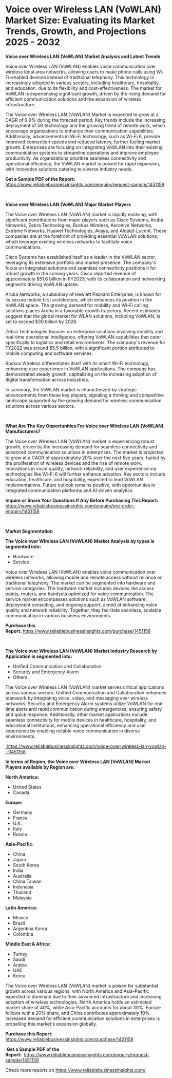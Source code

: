 <p><h1>Voice over Wireless LAN (VoWLAN) Market Size: Evaluating its Market Trends, Growth, and Projections 2025 - 2032</h1></p><p><strong>Voice over Wireless LAN (VoWLAN) Market Analysis and Latest Trends</strong></p>
<p><p>Voice over Wireless LAN (VoWLAN) enables voice communication over wireless local area networks, allowing users to make phone calls using Wi-Fi-enabled devices instead of traditional telephony. This technology is increasingly adopted in various sectors, including healthcare, hospitality, and education, due to its flexibility and cost-effectiveness. The market for VoWLAN is experiencing significant growth, driven by the rising demand for efficient communication solutions and the expansion of wireless infrastructure.</p><p>The Voice over Wireless LAN (VoWLAN) Market is expected to grow at a CAGR of 9.9% during the forecast period. Key trends include the increasing deployment of 5G technology and the growing trend of remote work, which encourage organizations to enhance their communication capabilities. Additionally, advancements in Wi-Fi technology, such as Wi-Fi 6, provide improved connection speeds and reduced latency, further fueling market growth. Enterprises are focusing on integrating VoWLAN into their existing communication systems to streamline operations and improve employee productivity. As organizations prioritize seamless connectivity and operational efficiency, the VoWLAN market is poised for rapid expansion, with innovative solutions catering to diverse industry needs.</p></p>
<p><strong>Get a Sample PDF of the Report:&nbsp;</strong> <a href="https://www.reliablebusinessinsights.com/enquiry/request-sample/1451158?utm_campaign=2279&utm_medium=2&utm_source=Github&utm_content=ia&utm_term=11032025&utm_id=voice-over-wireless-lan-vowlan">https://www.reliablebusinessinsights.com/enquiry/request-sample/1451158</a></p>
<p>&nbsp;</p>
<p><strong>Voice over Wireless LAN (VoWLAN) Major Market Players</strong></p>
<p><p>The Voice over Wireless LAN (VoWLAN) market is rapidly evolving, with significant contributions from major players such as Cisco Systems, Aruba Networks, Zebra Technologies, Ruckus Wireless, Aerohive Networks, Extreme Networks, Huawei Technologies, Avaya, and Alcatel-Lucent. These companies are at the forefront of providing essential VoWLAN solutions, which leverage existing wireless networks to facilitate voice communications.</p><p>Cisco Systems has established itself as a leader in the VoWLAN sector, leveraging its extensive portfolio and market presence. The company's focus on integrated solutions and seamless connectivity positions it for robust growth in the coming years. Cisco reported revenue of approximately $51.6 billion in FY2023, with its collaboration and networking segments driving VoWLAN uptake.</p><p>Aruba Networks, a subsidiary of Hewlett Packard Enterprise, is known for its secure mobile first architecture, which enhances its position in the VoWLAN space. The growing demand for mobility and Wi-Fi calling solutions places Aruba in a favorable growth trajectory. Recent estimates suggest that the global market for WLAN solutions, including VoWLAN, is set to exceed $30 billion by 2026.</p><p>Zebra Technologies focuses on enterprise solutions involving mobility and real-time operational intelligence, offering VoWLAN capabilities that cater specifically to logistics and retail environments. The company's revenue for FY2022 was around $5.5 billion, with a significant portion attributed to mobile computing and software services.</p><p>Ruckus Wireless differentiates itself with its smart Wi-Fi technology, enhancing user experience in VoWLAN applications. The company has demonstrated steady growth, capitalizing on the increasing adoption of digital transformation across industries.</p><p>In summary, the VoWLAN market is characterized by strategic advancements from these key players, signaling a thriving and competitive landscape supported by the growing demand for wireless communication solutions across various sectors.</p></p>
<p>&nbsp;</p>
<p><strong>What Are The Key Opportunities For Voice over Wireless LAN (VoWLAN) Manufacturers?</strong></p>
<p><p>The Voice over Wireless LAN (VoWLAN) market is experiencing robust growth, driven by the increasing demand for seamless connectivity and advanced communication solutions in enterprises. The market is projected to grow at a CAGR of approximately 20% over the next five years, fueled by the proliferation of wireless devices and the rise of remote work. Innovations in voice quality, network reliability, and user experience via technologies like Wi-Fi 6 will further enhance adoption. Key sectors include education, healthcare, and hospitality, expected to lead VoWLAN implementations. Future outlook remains positive, with opportunities in integrated communication platforms and AI-driven analytics.</p></p>
<p><strong>Inquire or Share Your Questions If Any Before Purchasing This Report:</strong> <a href="https://www.reliablebusinessinsights.com/enquiry/pre-order-enquiry/1451158?utm_campaign=2279&utm_medium=2&utm_source=Github&utm_content=ia&utm_term=11032025&utm_id=voice-over-wireless-lan-vowlan">https://www.reliablebusinessinsights.com/enquiry/pre-order-enquiry/1451158</a></p>
<p>&nbsp;</p>
<p><strong>Market Segmentation</strong></p>
<p><strong>The Voice over Wireless LAN (VoWLAN) Market Analysis by types is segmented into:</strong></p>
<p><ul><li>Hardware</li><li>Service</li></ul></p>
<p><p>Voice over Wireless LAN (VoWLAN) enables voice communication over wireless networks, allowing mobile and remote access without reliance on traditional telephony. The market can be segmented into hardware and service categories. The hardware market includes devices like access points, routers, and handsets optimized for voice communication. The service market encompasses solutions such as VoWLAN software, deployment consulting, and ongoing support, aimed at enhancing voice quality and network reliability. Together, they facilitate seamless, scalable communication in various business environments.</p></p>
<p><strong>Purchase this Report:&nbsp;</strong><a href="https://www.reliablebusinessinsights.com/purchase/1451158?utm_campaign=2279&utm_medium=2&utm_source=Github&utm_content=ia&utm_term=11032025&utm_id=voice-over-wireless-lan-vowlan">https://www.reliablebusinessinsights.com/purchase/1451158</a></p>
<p>&nbsp;</p>
<p><strong>The Voice over Wireless LAN (VoWLAN) Market Industry Research by Application is segmented into:</strong></p>
<p><ul><li>Unified Communication and Collaboration</li><li>Security and Emergency Alarm</li><li>Others</li></ul></p>
<p><p>The Voice over Wireless LAN (VoWLAN) market serves critical applications across various sectors. Unified Communication and Collaboration enhances teamwork by integrating voice, video, and messaging over wireless networks. Security and Emergency Alarm systems utilize VoWLAN for real-time alerts and rapid communication during emergencies, ensuring safety and quick response. Additionally, other market applications include seamless connectivity for mobile devices in healthcare, hospitality, and educational institutions, enhancing operational efficiency and user experience by enabling reliable voice communication in diverse environments.</p></p>
<p><a href="https://www.reliablebusinessinsights.com/voice-over-wireless-lan-vowlan--r1451158?utm_campaign=2279&utm_medium=2&utm_source=Github&utm_content=ia&utm_term=11032025&utm_id=voice-over-wireless-lan-vowlan">&nbsp;https://www.reliablebusinessinsights.com/voice-over-wireless-lan-vowlan--r1451158</a></p>
<p><strong>In terms of Region, the Voice over Wireless LAN (VoWLAN) Market Players available by Region are:</strong></p>
<p>
    <p> <strong> North America: </strong>
        <ul>
            <li>United States</li>
            <li>Canada</li>
        </ul>
        </p> 
    <p> <strong> Europe: </strong>
        <ul>
            <li>Germany</li>
            <li>France</li>
            <li>U.K.</li>
            <li>Italy</li>
            <li>Russia</li>
        </ul>
        </p> 
    <p> <strong> Asia-Pacific: </strong>
        <ul>
            <li>China</li>
            <li>Japan</li>
            <li>South Korea</li>
            <li>India</li>
            <li>Australia</li>
            <li>China Taiwan</li>
            <li>Indonesia</li>
            <li>Thailand</li>
            <li>Malaysia</li>
        </ul>
        </p> 
    <p> <strong> Latin America: </strong>
        <ul>
            <li>Mexico</li>
            <li>Brazil</li>
            <li>Argentina Korea</li>
            <li>Colombia</li>
        </ul>
        </p> 
    <p> <strong> Middle East & Africa: </strong>
        <ul>
            <li>Turkey</li>
            <li>Saudi</li>
            <li>Arabia</li>
            <li>UAE</li>
            <li>Korea</li>
        </ul>
    </p>
    </p>
<p><p>The Voice over Wireless LAN (VoWLAN) market is poised for substantial growth across various regions, with North America and Asia-Pacific expected to dominate due to their advanced infrastructure and increasing adoption of wireless technologies. North America holds an estimated market share of 40%, while Asia-Pacific accounts for about 30%. Europe follows with a 20% share, and China contributes approximately 10%. Increased demand for efficient communication solutions in enterprises is propelling this market's expansion globally.</p></p>
<p><strong>Purchase this Report: </strong><a href="https://www.reliablebusinessinsights.com/purchase/1451158?utm_campaign=2279&utm_medium=2&utm_source=Github&utm_content=ia&utm_term=11032025&utm_id=voice-over-wireless-lan-vowlan">https://www.reliablebusinessinsights.com/purchase/1451158</a></p>
<p>&nbsp;<strong>Get a Sample PDF of the Report:&nbsp;&nbsp;</strong><a href="https://www.reliablebusinessinsights.com/enquiry/request-sample/1451158?utm_campaign=2279&utm_medium=2&utm_source=Github&utm_content=ia&utm_term=11032025&utm_id=voice-over-wireless-lan-vowlan">https://www.reliablebusinessinsights.com/enquiry/request-sample/1451158</a></p>
<p><strong></strong></p>
<p>Check more reports on <a href="https://www.reliablebusinessinsights.com/?utm_campaign=2279&utm_medium=2&utm_source=Github&utm_content=ia&utm_term=11032025&utm_id=voice-over-wireless-lan-vowlan">https://www.reliablebusinessinsights.com/</a></p>